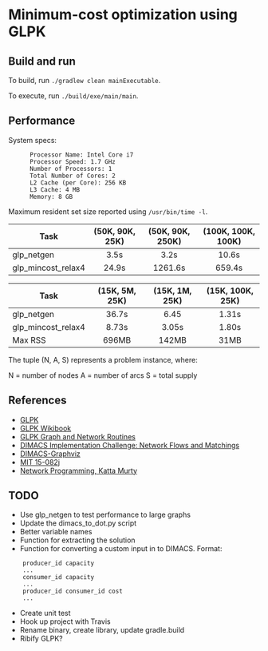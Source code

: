 # Minimum-cost optimization using GLPK

## Build and run

To build, run `./gradlew clean mainExecutable`. 

To execute, run `./build/exe/main/main`.

## Performance

System specs:
```
      Processor Name: Intel Core i7
      Processor Speed: 1.7 GHz
      Number of Processors: 1
      Total Number of Cores: 2
      L2 Cache (per Core): 256 KB
      L3 Cache: 4 MB
      Memory: 8 GB
```

Maximum resident set size reported using `/usr/bin/time -l`.

|           Task        |   (50K, 90K, 25K)  |  (50K, 90K, 250K)  | (100K, 100K, 100K) |
| ----------------------|:------------------:|:------------------:|:------------------:|
| glp_netgen            |       3.5s         |        3.2s        |     10.6s          |
| glp_mincost_relax4    |       24.9s        |      1261.6s       |     659.4s         |

|           Task        |   (15K, 5M, 25K)   |   (15K, 1M, 25K)   |  (15K, 100K, 25K)  |
| ----------------------|:------------------:|:------------------:|:------------------:|
| glp_netgen            |       36.7s        |        6.45        |        1.31s       |
| glp_mincost_relax4    |       8.73s        |        3.05s       |        1.80s       |
| Max RSS               |       696MB        |        142MB       |        31MB        |

The tuple (N, A, S) represents a problem instance, where:

N = number of nodes
A = number of arcs
S = total supply

## References

* [GLPK](https://www.gnu.org/software/glpk/)
* [GLPK Wikibook](https://en.wikibooks.org/wiki/GLPK)
* [GLPK Graph and Network Routines](http://www.chiark.greenend.org.uk/doc/glpk-doc/graphs.pdf)
* [DIMACS Implementation Challenge: Network Flows and Matchings](http://dimacs.rutgers.edu/pub/netflow/)
* [DIMACS-Graphviz](https://gist.github.com/maelvalais/755c16db4681e3a671c1)
* [MIT 15-082j](https://ocw.mit.edu/courses/sloan-school-of-management/15-082j-network-optimization-fall-2010/)
* [Network Programming, Katta Murty](http://www-personal.umich.edu/~murty/books/network_programming/)

## TODO

* Use glp_netgen to test performance to large graphs
* Update the dimacs_to_dot.py script
* Better variable names
* Function for extracting the solution
* Function for converting a custom input in to DIMACS. Format:
```
    producer_id capacity
    ...
    consumer_id capacity
    ...
    producer_id consumer_id cost
    ...
```
* Create unit test
* Hook up project with Travis
* Rename binary, create library, update gradle.build
* Ribify GLPK?
